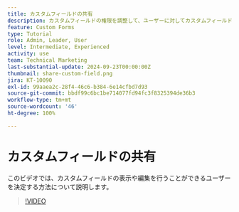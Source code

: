 ```yaml
---
title: カスタムフィールドの共有
description: カスタムフィールドの権限を調整して、ユーザーに対してカスタムフィールドの管理または表示のみのどちらを許可するかを決定する方法を学びます。
feature: Custom Forms
type: Tutorial
role: Admin, Leader, User
level: Intermediate, Experienced
activity: use
team: Technical Marketing
last-substantial-update: 2024-09-23T00:00:00Z
thumbnail: share-custom-field.png
jira: KT-10090
exl-id: 99aaea2c-28f4-46c6-b384-6e14cfbd7d93
source-git-commit: bbdf99c6bc1be714077fd94fc3f8325394de36b3
workflow-type: tm+mt
source-wordcount: '46'
ht-degree: 100%

---
```


# カスタムフィールドの共有


このビデオでは、カスタムフィールドの表示や編集を行うことができるユーザーを決定する方法について説明します。

>[!VIDEO](https://video.tv.adobe.com/v/3432949/?quality=12&learn=on&enablevpops=1)

